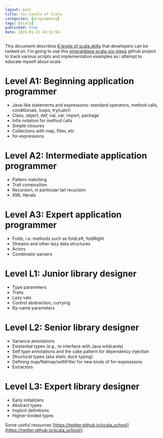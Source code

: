 ```yaml
---
layout: post
title: Six Levels of Scala
categories: [programming]
tags: [scala]
published: True
date: 2015-01-25 18:32:56
---
```


This document describes [6 levels of scala skills](http://www.scala-lang.org/old/node/8610) that developers can be ranked on. I'm going to use this [emeraldjava-scala-six-steps](https://github.com/emeraldjava/emeraldjava-scala-six-steps) github project to track various scripts and implementation examples as i attempt to educate myself about scala.

# Level A1: Beginning application programmer
+ Java-like statements and expressions: standard operators, method calls, conditionals, loops, try/catch
+ Class, object, def, val, var, import, package
+ Infix notation for method calls
+ Simple closures
+ Collections with map, filter, etc
+ for-expressions

# Level A2: Intermediate application programmer
+ Pattern matching
+ Trait composition
+ Recursion, in particular tail recursion
+ XML literals

# Level A3: Expert application programmer
+ Folds, i.e. methods such as foldLeft, foldRight
+ Streams and other lazy data structures
+ Actors
+ Combinator parsers

# Level L1: Junior library designer
+ Type parameters
+ Traits
+ Lazy vals
+ Control abstraction, currying
+ By-name parameters

# Level L2: Senior library designer
+ Variance annotations
+ Existential types (e.g., to interface with Java wildcards)
+ Self type annotations and the cake pattern for dependency injection
+ Structural types (aka static duck typing)
+ Defining map/flatmap/withFilter for new kinds of for-expressions
+ Extractors

# Level L3: Expert library designer
+ Early initializers
+ Abstract types
+ Implicit definitions
+ Higher-kinded types

Some useful resources
[https://twitter.github.io/scala_school](https://twitter.github.io/scala_school/)
